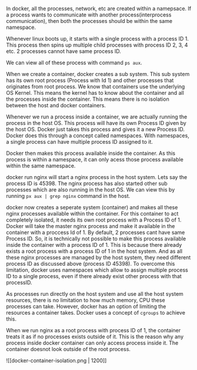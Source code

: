 In docker, all the processes, network, etc are created within a namepsace. If a process wants to communicate with another process(interprocess communication), then both the processes should be within the same namespace.

Whenever linux boots up, it starts with a single process with a process ID 1. This process then spins up multiple child processes with process ID 2, 3, 4 etc. 2 processes cannot have same process ID.

We can view all of these process with command `ps aux`.


When we create a container, docker creates a sub system. This sub system has its own root process (Process with Id 1) and other processes that originates from root process. We know that containers use the underlying OS Kernel. This means the kernel has to know about the container and all the processes inside the container. This means there is no isolation between the host and docker containers. 

Whenever we run a process inside a container, we are actually running the process in the host OS. This process will have its own Process ID given by the host OS. Docker just takes this process and gives it a new Process ID. Docker does this through a concept called namespaces. With namespaces, a single process can have multiple process ID assigned to it. 

Docker then makes this process available inside the container. As this process is within a namespace, it can only acess those process available within the same namespace.


docker run nginx will start a nginx process in the host system. Lets say the process ID is 45398. The nginx process has also started other sub processes which are also running in the host OS. We can view this by running `px aux | grep nginx` command in the host. 

docker now creates a seperate system (container) and makes all these nginx processes available within the container. For this container to act completely isolated, it needs its own root process with a Process ID of 1. Docker will take the master nginx process and make it available in the container with a proccess Id of 1. By default, 2 processes cant have same Process ID. So, it is technically not possible to make this process available inside the container with a process ID of 1. This is because there already exists a root process with a process ID of 1 in the host system. And as all these nginx processes are managed by the host system, they need different process ID as discussed above (process ID 45398). To overcome this limitation, docker uses namespaces which allow to assign multiple process ID to a single process, even if there already exist other process with that processID.


As processes run directly on the host system and use all the host system resources, there is no limitation to how much memory, CPU these processes can take. However, docker has an option of limiting the resources a container takes. Docker uses a concept of `cgroups` to achieve this.


When we run nginx as a root process with process ID of 1, the container treats it as if no processes exists outside of it. This is the reason why any process inside docker container can only access process inside it. The container doesnot look outside of the root process.


![[docker-container-isolation.png | 1200]]